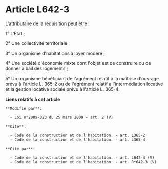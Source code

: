 # Article L642-3

L'attributaire de la réquisition peut être : 

1° L'Etat ; 

2° Une collectivité territoriale ; 

3° Un organisme d'habitations à loyer modéré ; 

4° Une société d'économie mixte dont l'objet est de construire ou de donner à bail des logements ; 

5° Un organisme bénéficiant de l'agrément relatif à la maîtrise d'ouvrage prévu à l'article L. 365-2 ou de l'agrément relatif
à l'intermédiation locative et la gestion locative sociale prévu à l'article L. 365-4.

**Liens relatifs à cet article**

	**Modifié par**:

	  - Loi n°2009-323 du 25 mars 2009 - art. 2 (V)

	**Cite**:

	  - Code de la construction et de l'habitation. - art. L365-2
	  - Code de la construction et de l'habitation. - art. L365-4

	**Cité par**:

	  - Code de la construction et de l'habitation. - art. L642-4 (V)
	  - Code de la construction et de l'habitation. - art. R*642-3 (V)
